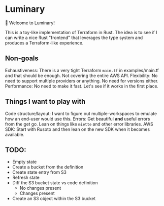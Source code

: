 # Luminary

:wave: Welcome to Luminary!

This is a toy-like implementation of Terraform in Rust.
The idea is to see if I can write a nice Rust "frontend" that
leverages the type system and produces a Terraform-like experience.

## Non-goals

Exhaustiveness: There is a very tight Terraform `main.tf` in examples/main.tf and that should be enough. Not covering the entire AWS API.
Flexibility: No need to support multiple providers or anything. No need for versions either.
Performance: No need to make it fast. Let's see if it works in the first place.

## Things I want to play with

Code structure/layout: I want to figure out multiple-workspaces to emulate how an end-user would use this.
Errors: Get beautiful **and** useful errors from the get go. Lean on things like `miette` and other error libraries.
AWS SDK: Start with Rusoto and then lean on the new SDK when it becomes available.


## TODO:

* Empty state
* Create a bucket from the definition
* Create state entry from S3
* Refresh state
* Diff the S3 bucket state vs code definition
   * No changes present
   * Changes present
* Create an S3 object within the S3 bucket
